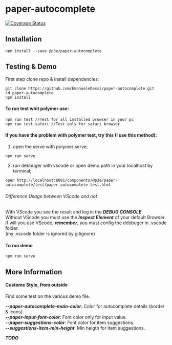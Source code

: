 # paper-autocomplete  

[![Coverage Status](https://coveralls.io/repos/github/EmanueleDessi/paper-autocomplete/badge.svg?branch=master)](https://coveralls.io/github/EmanueleDessi/paper-autocomplete?branch=master)


## Installation
```
npm install --save @p3e/paper-autocomplete
```

## Testing & Demo

First step clone repo & install dependencies:
```
git clone https://github.com/EmanueleDessi/paper-autocomplete.git
cd paper-autocomplete
npm install
```

#### To run test whit polymer use:
```
npm run test //Test for all installed browser in your pc
npm run test-safari //Test only for safari browser
```

#### If you have the problem with polymer test, try this (I use this method):

1. open the serve with polymer serve;
```
npm run serve
```
2. run debbuger with vscode or open demo path in your localhost by terminal;
```
open http://localhost:8081/components/@p3e/paper-autocomplete/test/paper-autocomplete-test.html
```

###### Difference Usage between VScode and not
With VScode you see the result and log in the **_DEBUG CONSOLE_**.  
Without VScode you must use the **_Inspect Element_** of your default Browser.  
If will you use VScode, **_remember_**, you must config the debbuger in .vscode folder.  
(my .vscode folder is ignored by gitignore)

#### To run demo
```
npm run serve
```

## More Information

#### Custome Style, from outside
Find some test on the various demo file.

**_--paper-autocomplete-main-color_**: Color for autocomplete details (border & icons).  
**_--paper-input-font-color_**: Font color only for input value.  
**_--paper-suggestions-color_**: Font color for item suggestions.  
**_--suggestions-item-min-height_**: Min heigth for item suggestions.  


**_TODO_**